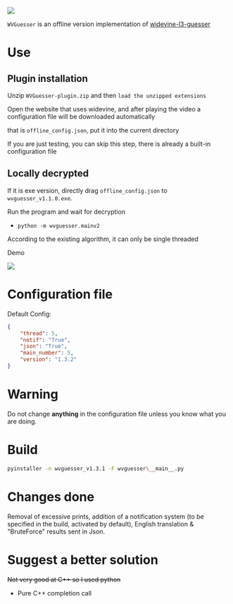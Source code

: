 ![](https://imgur.com/cSwaXxz.png)

`WVGuesser` is an offline version implementation of [widevine-l3-guesser](https://github.com/Satsuoni/widevine-l3-guesser)

# Use

## Plugin installation

Unzip `WVGuesser-plugin.zip` and then `load the unzipped extensions`

Open the website that uses widevine, and after playing the video a configuration file will be downloaded automatically

that is `offline_config.json`, put it into the current directory

If you are just testing, you can skip this step, there is already a built-in configuration file

## Locally decrypted

If it is exe version, directly drag `offline_config.json` to `wvguesser_v1.1.0.exe`.

Run the program and wait for decryption

- `python -m wvguesser.mainv2`

According to the existing algorithm, it can only be single threaded

Demo

![](https://i.imgur.com/T1Px1T9.png)

# Configuration file

Default Config:

```json
{
	"thread": 5,
	"notif": "True",
	"json": "True",
	"main_number": 5,
	"version": "1.3.2"
}
```


# Warning

Do not change **anything** in the configuration file unless you know what you are doing.


# Build

```bash
pyinstaller -n wvguesser_v1.3.1 -F wvguesser\__main__.py
```

# Changes done

Removal of excessive prints, addition of a notification system (to be specified in the build, activated by default), English translation & "BruteForce" results sent in Json.

# Suggest a better solution

~~Not very good at C++ so I used python~~

- Pure C++ completion call
